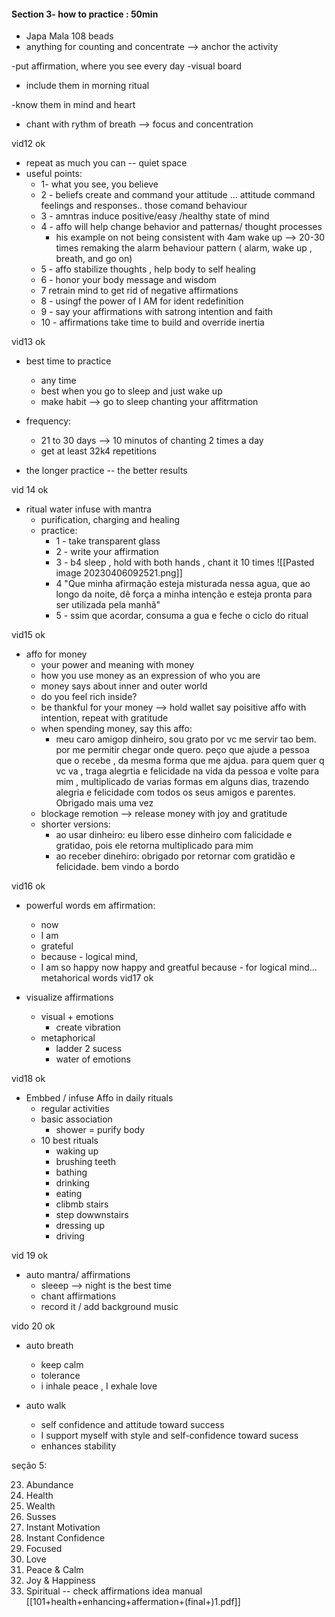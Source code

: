 
#### Section 3- how to practice : 50min

- Japa Mala 108 beads 
- anything for counting and concentrate --> anchor the activity

-put affirmation, where you see every day
-visual board
- include them in morning ritual

-know them in mind and heart

- chant with rythm of breath --> focus and concentration

vid12 ok

- repeat as much you can -- quiet space
- useful points:
	- 1- what you see, you believe
	- 2 - beliefs create and command your attitude ... attitude command feelings and responses.. those  comand behaviour
	- 3 - amntras induce positive/easy /healthy state of mind
	- 4 - affo will help change behavior and patternas/ thought processes
		- his example on not being consistent with 4am wake up --> 20-30 times remaking the alarm behaviour pattern ( alarm, wake up , breath, and go on)
	- 5 - affo stabilize thoughts , help body to self healing
	- 6 - honor your body message and wisdom
	- 7 retrain  mind to get rid of negative affirmations
	- 8 - usingf the power of I AM for ident redefinition
	- 9 - say your affirmations with satrong intention and faith
	- 10 - affirmations take time to build and override inertia

vid13 ok

- best time to practice
	- any time
	- best when you go to sleep and just wake up
	- make habit --> go to sleep chanting your affitrmation

- frequency:
	- 21 to 30 days --> 10 minutos of chanting 2 times a day
	- get at least 32k4 repetitions

- the longer practice -- the better results

vid 14 ok

- ritual water infuse with mantra
	- purification, charging and healing
	- practice: 
		- 1 - take transparent glass
		- 2 - write your affirmation
		- 3 - b4 sleep , hold with both hands , chant it 10 times
		![[Pasted image 20230406092521.png]]
		- 4 "Que minha afirmação esteja misturada nessa agua, que ao longo da noite, dê força a minha intenção e esteja pronta para ser utilizada pela manhã"
		- 5 - ssim que acordar, consuma a gua e feche o ciclo do ritual

vid15 ok

- affo for money
	- your power and meaning with money
	- how you use money as an expression of who you are
	- money says about inner and outer world
	- do you feel rich inside?
	- be thankful for your money --> hold wallet say poisitive affo with intention, repeat with gratitude
	- when spending money, say this affo:
		- meu caro amigop dinheiro, sou grato por vc me servir tao bem. por me permitir chegar onde quero. peço que ajude a pessoa que o recebe , da mesma forma que me ajdua. para quem quer q vc va , traga alegrtia e felicidade na vida da pessoa e volte para mim , multiplicado de varias formas em alguns dias, trazendo alegria e felicidade com todos os seus amigos e parentes. Obrigado mais uma vez
	- blockage remotion --> release money with joy and gratitude
	- shorter versions:
		- ao usar dinheiro: eu libero esse dinheiro com falicidade e gratidao, pois ele retorna multiplicado para mim
		- ao receber dinehiro: obrigado por retornar com gratidão e felicidade. bem vindo a bordo

vid16 ok

- powerful words em affirmation: 
	- now 
	- I am 
	- grateful 
	- because - logical mind, 
	- I am so happy now happy and greatful because - for logical mind... metahorical words
vid17 ok

- visualize affirmations
	- visual + emotions
		- create vibration
	- metaphorical
		- ladder 2 sucess
		- water of emotions

vid18 ok

- Embbed / infuse Affo in daily rituals
	- regular activities
	- basic association
		- shower = purify body
	- 10 best rituals
		- waking up
		- brushing teeth
		- bathing 
		- drinking
		- eating
		- clibmb stairs
		- step dowwnstairs
		- dressing up
		- driving

vid 19 ok

- auto mantra/ affirmations
	- sleeep --> night is the best time
	- chant affirmations
	- record it / add background music

vido 20 ok

- auto breath
	- keep calm
	- tolerance
	- i inhale peace , I exhale love

- auto walk
	- self confidence and attitude toward success
	- I support myself with style and self-confidence toward sucess
	- enhances stability

seção 5:

23. Abundance
24. Health
25. Wealth
26. Susses
27. Instant Motivation
28. Instant Confidence
29. Focused
30. Love
31. Peace & Calm
32. Joy & Happiness
33. Spiritual
-- check affirmations idea manual [[101+health+enhancing+affermation+(final+)1.pdf]]